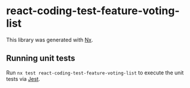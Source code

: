 # react-coding-test-feature-voting-list

This library was generated with [Nx](https://nx.dev).

## Running unit tests

Run `nx test react-coding-test-feature-voting-list` to execute the unit tests via [Jest](https://jestjs.io).
